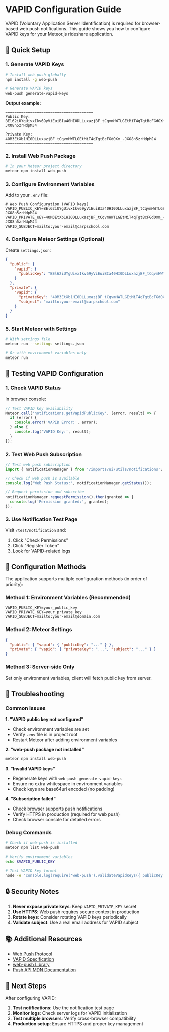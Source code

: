 # VAPID Configuration Guide

VAPID (Voluntary Application Server Identification) is required for browser-based web push notifications. This guide shows you how to configure VAPID keys for your Meteor.js rideshare application.

## 🔑 Quick Setup

### 1. Generate VAPID Keys

```bash
# Install web-push globally
npm install -g web-push

# Generate VAPID keys
web-push generate-vapid-keys
```

**Output example:**
```
=======================================
Public Key:
BEl62iUYgUivxIkv69yViEuiBIa40HI0DLLuxazjBF_tCqvmHWTLGEtMiT4qTgtBcFGdOXm_-JXO8n5zrHdpMJ4

Private Key:
4OM3EtXb1HI0DLLuxazjBF_tCqvmHWTLGEtMiT4qTgtBcFGdOXm_-JXO8n5zrHdpMJ4
=======================================
```

### 2. Install Web Push Package

```bash
# In your Meteor project directory
meteor npm install web-push
```

### 3. Configure Environment Variables

Add to your `.env` file:

```env
# Web Push Configuration (VAPID keys)
VAPID_PUBLIC_KEY=BEl62iUYgUivxIkv69yViEuiBIa40HI0DLLuxazjBF_tCqvmHWTLGEtMiT4qTgtBcFGdOXm_-JXO8n5zrHdpMJ4
VAPID_PRIVATE_KEY=4OM3EtXb1HI0DLLuxazjBF_tCqvmHWTLGEtMiT4qTgtBcFGdOXm_-JXO8n5zrHdpMJ4
VAPID_SUBJECT=mailto:your-email@carpschool.com
```

### 4. Configure Meteor Settings (Optional)

Create `settings.json`:

```json
{
  "public": {
    "vapid": {
      "publicKey": "BEl62iUYgUivxIkv69yViEuiBIa40HI0DLLuxazjBF_tCqvmHWTLGEtMiT4qTgtBcFGdOXm_-JXO8n5zrHdpMJ4"
    }
  },
  "private": {
    "vapid": {
      "privateKey": "4OM3EtXb1HI0DLLuxazjBF_tCqvmHWTLGEtMiT4qTgtBcFGdOXm_-JXO8n5zrHdpMJ4",
      "subject": "mailto:your-email@carpschool.com"
    }
  }
}
```

### 5. Start Meteor with Settings

```bash
# With settings file
meteor run --settings settings.json

# Or with environment variables only
meteor run
```

## 🧪 Testing VAPID Configuration

### 1. Check VAPID Status

In browser console:

```javascript
// Test VAPID key availability
Meteor.call('notifications.getVapidPublicKey', (error, result) => {
  if (error) {
    console.error('VAPID Error:', error);
  } else {
    console.log('VAPID Key:', result);
  }
});
```

### 2. Test Web Push Subscription

```javascript
// Test web push subscription
import { notificationManager } from '/imports/ui/utils/notifications';

// Check if web push is available
console.log('Web Push Status:', notificationManager.getStatus());

// Request permission and subscribe
notificationManager.requestPermission().then(granted => {
  console.log('Permission granted:', granted);
});
```

### 3. Use Notification Test Page

Visit `/test/notification` and:
1. Click "Check Permissions"
2. Click "Register Token" 
3. Look for VAPID-related logs

## 🔧 Configuration Methods

The application supports multiple configuration methods (in order of priority):

### Method 1: Environment Variables (Recommended)
```env
VAPID_PUBLIC_KEY=your_public_key
VAPID_PRIVATE_KEY=your_private_key
VAPID_SUBJECT=mailto:your-email@domain.com
```

### Method 2: Meteor Settings
```json
{
  "public": { "vapid": { "publicKey": "..." } },
  "private": { "vapid": { "privateKey": "...", "subject": "..." } }
}
```

### Method 3: Server-side Only
Set only environment variables, client will fetch public key from server.

## 🚨 Troubleshooting

### Common Issues

**1. "VAPID public key not configured"**
- Check environment variables are set
- Verify `.env` file is in project root
- Restart Meteor after adding environment variables

**2. "web-push package not installed"**
```bash
meteor npm install web-push
```

**3. "Invalid VAPID keys"**
- Regenerate keys with `web-push generate-vapid-keys`
- Ensure no extra whitespace in environment variables
- Check keys are base64url encoded (no padding)

**4. "Subscription failed"**
- Check browser supports push notifications
- Verify HTTPS in production (required for web push)
- Check browser console for detailed errors

### Debug Commands

```bash
# Check if web-push is installed
meteor npm list web-push

# Verify environment variables
echo $VAPID_PUBLIC_KEY

# Test VAPID key format
node -e "console.log(require('web-push').validateVapidKeys({ publicKey: 'YOUR_KEY', privateKey: 'YOUR_KEY' }))"
```

## 🔒 Security Notes

1. **Never expose private keys**: Keep `VAPID_PRIVATE_KEY` secret
2. **Use HTTPS**: Web push requires secure context in production
3. **Rotate keys**: Consider rotating VAPID keys periodically
4. **Validate subject**: Use a real email address for VAPID subject

## 📚 Additional Resources

- [Web Push Protocol](https://tools.ietf.org/html/rfc8030)
- [VAPID Specification](https://tools.ietf.org/html/rfc8292)
- [web-push Library](https://github.com/web-push-libs/web-push)
- [Push API MDN Documentation](https://developer.mozilla.org/en-US/docs/Web/API/Push_API)

## 🎯 Next Steps

After configuring VAPID:

1. **Test notifications**: Use the notification test page
2. **Monitor logs**: Check server logs for VAPID initialization
3. **Test multiple browsers**: Verify cross-browser compatibility
4. **Production setup**: Ensure HTTPS and proper key management

